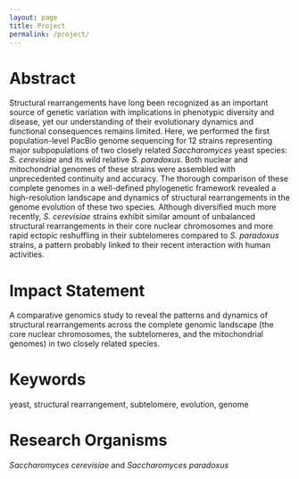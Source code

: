 ```yaml
---
layout: page
title: Project
permalink: /project/
---
```


# Abstract
Structural rearrangements have long been recognized as an important source of genetic variation with implications in phenotypic diversity and disease, yet our understanding of their evolutionary dynamics and functional consequences remains limited. Here, we performed the first population-level PacBio genome sequencing for 12 strains representing major subpopulations of two closely related *Saccharomyces* yeast species: *S. cerevisiae* and its wild relative *S. paradoxus*. Both nuclear and mitochondrial genomes of these strains were assembled with unprecedented continuity and accuracy. The thorough comparison of these complete genomes in a well-defined phylogenetic framework revealed a high-resolution landscape and dynamics of structural rearrangements in the genome evolution of these two species. Although diversified much more recently, *S. cerevisiae* strains exhibit similar amount of unbalanced structural rearrangements in their core nuclear chromosomes and more rapid ectopic reshuffling in their subtelomeres compared to *S. paradoxus* strains, a pattern probably linked to their recent interaction with human activities.

# Impact Statement
A comparative genomics study to reveal the patterns and dynamics of structural rearrangements across the complete genomic landscape (the core nuclear chromosomes, the subtelomeres, and the mitochondrial genomes) in two closely related species.

# Keywords
yeast, structural rearrangement, subtelomere, evolution, genome

# Research Organisms
*Saccharomyces cerevisiae* and *Saccharomyces paradoxus*

